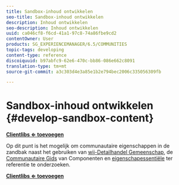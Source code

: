 ```yaml
---
title: Sandbox-inhoud ontwikkelen
seo-title: Sandbox-inhoud ontwikkelen
description: Inhoud ontwikkelen
seo-description: Inhoud ontwikkelen
uuid: ca046cf8-f6cd-41a1-97c8-74a86fbe9cd2
contentOwner: User
products: SG_EXPERIENCEMANAGER/6.5/COMMUNITIES
topic-tags: developing
content-type: reference
discoiquuid: b97abfc9-62e6-470c-bb86-086e662c8091
translation-type: tm+mt
source-git-commit: a3c303d4e3a85e1b2e794bec2006c335056309fb

---
```



# Sandbox-inhoud ontwikkelen {#develop-sandbox-content}

**[Clientlibs ⇐ toevoegen](add-clientlibs.md)**

Op dit punt is het mogelijk om communautaire eigenschappen in de zandbak naast het gebruiken van [wij-Detailhandel Gemeenschap](../../help/sites-developing/we-retail.md), de [Communautaire Gids](components-guide.md) van Componenten en [eigenschapessentiële](essentials.md) ter referentie te onderzoeken.

**[Clientlibs ⇐ toevoegen](add-clientlibs.md)**
